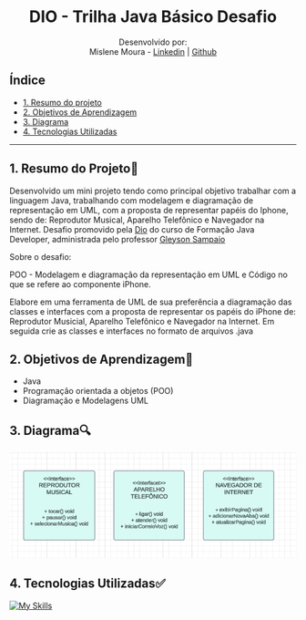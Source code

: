 <h1 align="center"> DIO - Trilha Java Básico Desafio </h1>

<div align="center">
   
Desenvolvido por:
<br>Mislene Moura - [Linkedin](https://www.linkedin.com/in/mislene-silva-moura-1211531b4//) |
   [Github](https://github.com/MisleneSM)
</div>

## Índice

* [1. Resumo do projeto](#1-resumo-do-projeto)
* [2. Objetivos de Aprendizagem](#2-objetivos-de-aprendizagem)
* [3. Diagrama](#3-diagrama)
* [4. Tecnologias Utilizadas](#3-tecnologias-utilizadas)

***

## 1. Resumo do Projeto🤩

Desenvolvido um mini projeto tendo como principal objetivo trabalhar com a linguagem Java, trabalhando com modelagem e diagramação de representação em UML, com a proposta de representar papéis do Iphone, sendo de: Reprodutor Musical, Aparelho Telefônico e Navegador na Internet. Desafio promovido pela [Dio](https://www.dio.me/) do curso de Formação Java Developer, administrada pelo professor [Gleyson Sampaio](https://github.com/glysns)

Sobre o desafio:

POO - Modelagem e diagramação da representação em UML e Código no que se refere ao componente iPhone.

Elabore em uma ferramenta de UML de sua preferência a diagramação das classes e interfaces com a proposta de representar os papéis do iPhone de: Reprodutor Musicial, Aparelho Telefônico e Navegador na Internet. Em seguida crie as classes e interfaces no formato de arquivos .java

## 2. Objetivos de Aprendizagem📝

* Java
* Programação orientada a objetos (POO)
* Diagramação e Modelagens UML

## 3. Diagrama🔍

![Diagrama](./src/img/image.png)

## 4. Tecnologias Utilizadas✅ 

[![My Skills](https://skillicons.dev/icons?i=java&theme=light)](https://skillicons.dev)

